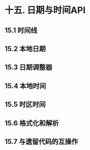 # 十五. 日期与时间API

## 15.1 时间线



## 15.2 本地日期



## 15.3 日期调整器



## 15.4 本地时间



## 15.5 时区时间



## 15.6 格式化和解析



## 15.7 与遗留代码的互操作